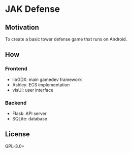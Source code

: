 # JAK Defense

## Motivation

To create a basic tower defense game that runs on Android.

## How

### Frontend

- libGDX: main gamedev framework
- Ashley: ECS implementation
- visUI: user interface

### Backend

- Flask: API server
- SQLite: database

## License

GPL-3.0+